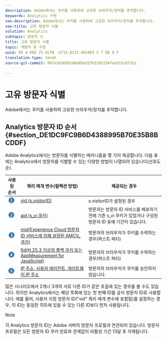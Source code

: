 ```yaml
---
description: Adobe에서는 쿠키를 사용하여 고유한 브라우저/장치를 추적합니다.
keywords: Analytics 구현
seo-description: Adobe에서는 쿠키를 사용하여 고유한 브라우저/장치를 추적합니다.
seo-title: 고유 방문자 식별
solution: Analytics
subtopic: 방문자 수
title: 고유 방문자 식별
topic: 개발자 및 구현
uuid: ED 4 DEE 75-ECFB -4715-8122-461983 C 7 DD 8 F
translation-type: tm+mt
source-git-commit: 86fe1b3650100a05e52fb2102134fee515c871b1

---
```



# 고유 방문자 식별

Adobe에서는 쿠키를 사용하여 고유한 브라우저/장치를 추적합니다.

## Analytics 방문자 ID 순서 {#section_DE1DC9FC9B6D4388995B70E35B8BCDDF}

Adobe Analytics에서는 방문자를 식별하는 메커니즘을 몇 가지 제공합니다. 다음 표에는 Analytics에서 방문자를 식별할 수 있는 다양한 방법이 나열되어 있습니다(선호도 순).

| 사용된 순서 | 쿼리 매개 변수(컬렉션 방법) | 제공되는 경우 |
|---|---|---|
| ![](assets/step1_icon.png) | [vid (s.visitorID)](../../../implement/js-implementation/c-unique-visitors/visid-custom.md#concept_4A2000F4B6ED41E99CA6118A6D74ECE8) | s.visitorID가 설정된 경우 |
| ![](assets/step2_icon.png) | [aid (s_vi 쿠키)](../../../implement/js-implementation/c-unique-visitors/visid-analytics.md#concept_74F6B4B9B2FA415AB5D029A1F8F099BC) | 방문자는 방문자 ID 서비스를 배포하기 전에 기존 s_vi 쿠키가 있었거나 구성된 방문자 ID 유예 기간이 있습니다. |
| ![](assets/step3_icon.png) | [mid(Experience Cloud 방문자 ID 서비스에 의해 설정된 AMCV_ 쿠키)](https://marketing.adobe.com/resources/help/en_US/mcvid/) | 방문자의 브라우저가 쿠키를 수락하는 경우(퍼스트 파티) |
| ![](assets/step4_icon.png) | [fid(H.25.3 이상의 폴백 쿠키 또는 AppMeasurement for JavaScript)](../../../implement/js-implementation/c-unique-visitors/visid-fallback.md#concept_EBCBF9EB390E45A2BA20DB6BE931C505) | 방문자의 브라우저가 쿠키를 수락하는 경우(퍼스트 파티) |
| ![](assets/step5_icon.png) | [IP 주소, 사용자 에이전트, 게이트웨이 IP 주소](../../../implement/js-implementation/c-unique-visitors/visid-fallback.md#section_104819D74C594ECE879144FCC5DEF4BF) | 방문자의 브라우저가 쿠키를 승인하지 않습니다. |

많은 시나리오에서 2개나 3개의 서로 다른 ID가 같은 호출에 있는 경우를 볼 수도 있습니다. 하지만 Analytics에서는 해당 목록에 있는 첫 번째 ID를 공식 방문자 ID로 사용합니다. 예를 들어, 사용자 지정 방문자 ID("vid" 쿼리 매개 변수에 포함됨)를 설정하는 경우, 이 ID는 동일한 히트에 있을 수 있는 다른 ID보다 먼저 사용됩니다.

>[!NOTE]
>
>각 Analytics 방문자 ID는 Adobe 서버의 방문자 프로필과 연관되어 있습니다. 방문자 프로필은 모든 방문자 ID 쿠키 만료와 관계없이 비활성 기간 13달 후 삭제됩니다.
